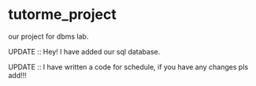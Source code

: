 # tutorme_project

our project for dbms lab.

UPDATE :: Hey! I have added our sql database.

UPDATE :: I have written a code for schedule, if you have any changes pls add!!!
